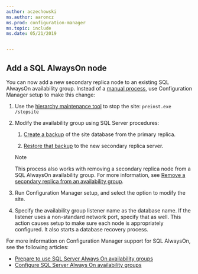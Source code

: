 ```yaml
---
author: aczechowski
ms.author: aaroncz
ms.prod: configuration-manager
ms.topic: include
ms.date: 05/21/2019


---
```


## <a name="bkmk_sqlao"></a> Add a SQL AlwaysOn node

<!--3127336-->

You can now add a new secondary replica node to an existing SQL AlwaysOn availability group. Instead of a [manual process](../../../../servers/deploy/configure/configure-aoag.md#bkmk_sync), use Configuration Manager setup to make this change:

1. Use the [hierarchy maintenance tool](../../../../servers/manage/hierarchy-maintenance-tool-preinst.exe.md) to stop the site: `preinst.exe /stopsite`

1. Modify the availability group using SQL Server procedures:

    1. [Create a backup](/sql/relational-databases/backup-restore/create-a-full-database-backup-sql-server) of the site database from the primary replica.

    1. [Restore that backup](/sql/relational-databases/backup-restore/restore-a-database-backup-using-ssms) to the new secondary replica server.

    > [!Note]  
    > This process also works with removing a secondary replica node from a SQL AlwaysOn availability group. For more information, see [Remove a secondary replica from an availability group](/sql/database-engine/availability-groups/windows/remove-a-secondary-replica-from-an-availability-group-sql-server).

1. Run Configuration Manager setup, and select the option to modify the site.

1. Specify the availability group listener name as the database name. If the listener uses a non-standard network port, specify that as well. This action causes setup to make sure each node is appropriately configured. It also starts a database recovery process.

For more information on Configuration Manager support for SQL AlwaysOn, see the following articles:

- [Prepare to use SQL Server Always On availability groups](../../../../servers/deploy/configure/sql-server-alwayson-for-a-highly-available-site-database.md)
- [Configure SQL Server Always On availability groups](../../../../servers/deploy/configure/configure-aoag.md)